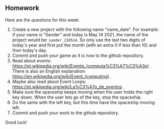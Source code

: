 Homework
-

Here are the questions for this week:

1. Create a new project with the following name "name_date". For example: if your name is "Sander" and today is May 14 2021, the name of the project would be: `sander_210514`. So only use the last two digits of today's year and first put the month (with an extra 0 if less than 10) and then today's day.
1. Commit and push your game as it is now to the github repository.
1. Read about events: https://pt.wikipedia.org/wiki/Evento_(computa%C3%A7%C3%A3o) . There is also an English explanation: https://en.wikipedia.org/wiki/Event_(computing) .
1. Maybe also read about Event Loops: https://pt.wikipedia.org/wiki/La%C3%A7o_de_eventos .
1. Make sure the spaceship keeps moving when the user holds the right key down. When the user lets go of the key, stop the spaceship.
1. Do the same with the left key, but this time have the spaceship moving left.
1. Commit and push your work to the github repository.


Good luck!
